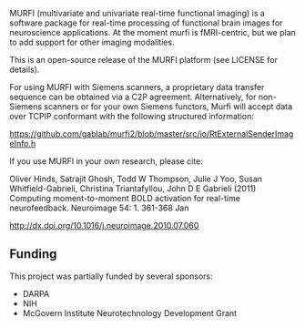 MURFI (multivariate and univariate real-time functional imaging) is a software package for real-time processing of functional brain images for neuroscience applications. At the moment murfi is fMRI-centric, but we plan to add support for other imaging modalities.

This is an open-source release of the MURFI platform (see LICENSE for details).

For using MURFI with Siemens scanners, a proprietary data transfer sequence can be obtained via a C2P agreement. Alternatively, for non-Siemens scanners or for your own Siemens functors, Murfi will accept data over TCPIP conformant with the following structured information:

https://github.com/gablab/murfi2/blob/master/src/io/RtExternalSenderImageInfo.h

If you use MURFI in your own research, please cite:

Oliver Hinds, Satrajit Ghosh, Todd W Thompson, Julie J Yoo, Susan Whitfield-Gabrieli, Christina Triantafyllou, John D E Gabrieli (2011)  Computing moment-to-moment BOLD activation for real-time neurofeedback.   Neuroimage 54: 1. 361-368 Jan  

http://dx.doi.org/10.1016/j.neuroimage.2010.07.060

Funding
-------

This project was partially funded by several sponsors:

- DARPA
- NIH
- McGovern Institute Neurotechnology Development Grant
